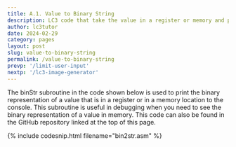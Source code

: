 ```yaml
---
title: A.1. Value to Binary String
description: LC3 code that take the value in a register or memory and prints the binary string of that value to the console.
author: lc3tutor
date: 2024-02-29
category: pages
layout: post
slug: value-to-binary-string
permalink: /value-to-binary-string
prevp: '/limit-user-input'
nextp: '/lc3-image-generator'
---
```


The binStr subroutine in the code shown below is used to print the binary representation of a value that is in a register or in a memory location to the console. This subroutine is useful in debugging when you need to see the binary representation of a value in memory. This code can also be found in the GitHub repository linked at the top of this page.

{% include codesnip.html filename="bin2str.asm" %}